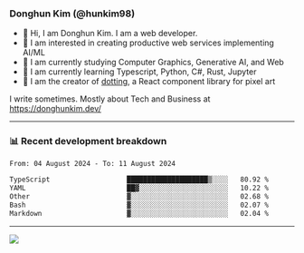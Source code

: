 ### Donghun Kim (@hunkim98)

- 👋 Hi, I am Donghun Kim. I am a web developer. 
- 🤔 I am interested in creating productive web services implementing AI/ML
- 🔭 I am currently studying Computer Graphics, Generative AI, and Web 
- 🌱 I am currently learning Typescript, Python, C#, Rust, Jupyter
- 🎨 I am the creator of [dotting](https://github.com/hunkim98/dotting), a React component library for pixel art

I write sometimes. Mostly about Tech and Business at https://donghunkim.dev/

---
### 📊 Recent development breakdown
<!--START_SECTION:waka-->

```txt
From: 04 August 2024 - To: 11 August 2024

TypeScript                   ████████████████████▒░░░░   80.92 %
YAML                         ██▓░░░░░░░░░░░░░░░░░░░░░░   10.22 %
Other                        ▓░░░░░░░░░░░░░░░░░░░░░░░░   02.68 %
Bash                         ▓░░░░░░░░░░░░░░░░░░░░░░░░   02.07 %
Markdown                     ▓░░░░░░░░░░░░░░░░░░░░░░░░   02.04 %
```

<!--END_SECTION:waka-->
---

<!-- <div align='center'> -->
  <img align="center" src="https://github-readme-stats.vercel.app/api?username=hunkim98&theme=dark&show_icons=true"/>
<!-- </div> -->
<!--
**hunkim98/hunkim98** is a ✨ _special_ ✨ repository because its `README.md` (this file) appears on your GitHub profile.

Here are some ideas to get you started:

- 🔭 I’m currently working on ...
- 🌱 I’m currently learning ...
- 👯 I’m looking to collaborate on ...
- 🤔 I’m looking for help with ...
- 💬 Ask me about ...
- 📫 How to reach me: ...
- 😄 Pronouns: ...
- ⚡ Fun fact: ...
-->
